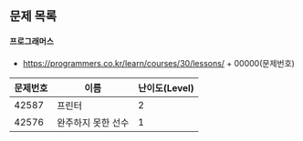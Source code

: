 ## 문제 목록



#### 프로그래머스 

- https://programmers.co.kr/learn/courses/30/lessons/ + 00000(문제번호)

| 문제번호 | 이름               | 난이도(Level) |
| -------- | ------------------ | ------------- |
| 42587    | 프린터             | 2             |
| 42576    | 완주하지 못한 선수 | 1             |

